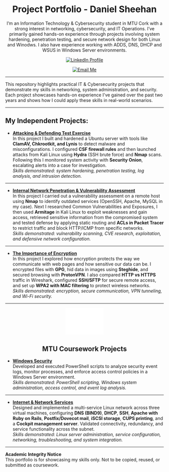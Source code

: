 <h1 align="center">Project Portfolio - Daniel Sheehan</h1>

<p align="center">
I’m an Information Technology & Cybersecurity student in MTU Cork with a strong interest in networking, cybersecurity, and IT Operations.  
I’ve primarily gained hands-on experience through projects involving system hardening, penetration testing, and secure network design for both Linux and Winodws. I also have experience working with ADDS, DNS, DHCP and WSUS in Windows Server environments.
</p>


<p align="center">
  <a href="https://www.linkedin.com/in/daniel-sheehan-8a9b801bb">
    <img src="https://cdn.worldvectorlogo.com/logos/linkedin-icon-2.svg" alt="LinkedIn Profile" width="50"/>
  </a>
</p>

<p align="center">
  <a href="mailto:danielsheehan2020@gmail.com">
    <img src="https://img.shields.io/badge/Email-danielsheehan2020%40gmail.com-blue?style=for-the-badge&logo=gmail&logoColor=white" alt="Email Me"/>
  </a>
</p>

---





This repository highlights practical IT & Cybersecurity projects that demonstrate my skills in networking, system administration, and security. Each project showcases hands-on experience I've gained over the past two years and shows how I could apply these skills in real-world scenarios.

---

## My Independent Projects:

- **[Attacking & Defending Test Exercise](Attacking%20&%20Defending%20Test%20Exercise.pdf)**  
  In this project I built and hardened a Ubuntu server with tools like **ClamAV, Chkrootkit, and Lynis** to detect malware and misconfigurations. I configured **CSF firewall rules** and then launched attacks from Kali Linux using **Hydra** (SSH brute force) and **Nmap** scans. Following this I monitored system activity with **Security Onion**, escalating alerts into a case for investigation.  
  *Skills demonstrated: system hardening, penetration testing, log analysis, and intrusion detection.*

---

- **[Internal Network Penetration & Vulnerability Assessment](Internal%20Network%20Penetration%20&%20Vulnerability%20Assessment.pdf)**  
  In this project I carried out a vulnerability assessment on a remote host using **Nmap** to identify outdated services (OpenSSH, Apache, MySQL in my case). Next I researched Common Vulnerabilities and Exposures, I then used **Armitage** in Kali Linux to exploit weaknesses and gain access, retrieved sensitive information from the compromised system and tested defense by applying static routing and **ACLs in Packet Tracer** to restrict traffic and block HTTP/ICMP from specific networks.  
  *Skills demonstrated: vulnerability scanning, CVE research, exploitation, and defensive network configuration.*

---

- **[The Importance of Encryption](The%20Importance%20of%20Encryption.pdf)**  
  In this project I explored how encryption protects the way we communicate with web pages and how sensitive our data can be. I encrypted files with **GPG**, hid data in images using **Steghide**, and secured browsing with **ProtonVPN**. I also compared **HTTP vs HTTPS** traffic in Wireshark, configured **SSH/SFTP** for secure remote access, and set up **WPA2 with MAC filtering** to protect wireless networks.  
  *Skills demonstrated: encryption, secure communication, VPN tunneling, and Wi-Fi security.*

---

<p align="center">
  <img src="./mtu-logo.png" alt="MTU Logo" width="120"/>
</p>

<h2 align="center">MTU Coursework Projects</h2>



 
- **[Windows Security](Windows%20Security%20Assignment%20Daniel%20Sheehan%20Submission.pdf)**  
  Developed and executed PowerShell scripts to analyze security event logs, monitor processes, and enforce access control policies in a Windows Server environment.  
  *Skills demonstrated: PowerShell scripting, Windows system administration, access control, and event log analysis.*  

---  

- **[Internet & Network Services](Internet%20Network%20Services%20Assignment%20Daniel%20Sheehan%20Submission.pdf)**  
  Designed and implemented a multi-service Linux network across three virtual machines, configuring **DNS (BIND9)**, **DHCP**, **SSH**, **Apache with Ruby on Rails**, **Postfix/Dovecot mail**, **iSCSI storage**, **CUPS printing**, and a **Cockpit management server**. Validated connectivity, redundancy, and service functionality across the subnet.  
  *Skills demonstrated: Linux server administration, service configuration, networking, troubleshooting, and system integration.*  

---


**Academic Integrity Notice**  
This portfolio is for showcasing my skills only. Not to be copied, reused, or submitted as coursework.
